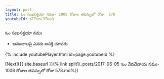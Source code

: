```yaml
---
layout: post
title: ఓం సుఖసక్తయా నమః- 1008 రోజుల తపస్సులో రోజు  579
youtubeId: XlTeoL9TuaQ
---
```

 
 
 ఓం సుఖసక్తయా నమః  
 
 -  ఆనందాలపై ఎవరు ఆసక్తి చూపరు 
 
  
 
  
 
 
 
 
 
 


{% include youtubePlayer.html id=page.youtubeId %}
 
[Next]({{ site.baseurl }}{% link  split1/_posts/2017-06-05-ఓం దేవదేవాయ నమః- 1008 రోజుల తపస్సులో రోజు  578.md%})
 
